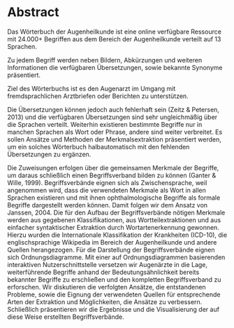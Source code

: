 Abstract
================================================================================

Das Wörterbuch der Augenheilkunde ist eine online verfügbare Ressource mit 24.000+ Begriffen aus dem Bereich der Augenheilkunde verteilt auf 13 Sprachen.
<!-- The Dictionary of Ophthalmology is an online resource containing more than 24.000 terms specific to ophthalmology distributed over 13 languages. -->

Zu jedem Begriff werden neben Bildern, Abkürzungen und weiteren Informationen die verfügbaren Übersetzungen, sowie bekannte Synonyme präsentiert.
<!-- ----------------------------------------------------------------------------------------- -->
<!-- Im Konferenz-Abstract Tilburg steht '...arranged by synonymy...': wie beschreibt man das am Besten auf deutsch? -->
<!-- Vielleicht 'geordnet anhand von Synonymen'? -->
<!-- ----------------------------------------------------------------------------------------- -->
<!-- Ich muss gestehen, ich habe das nicht verstanden und daher die Formulierung '...sowie bekannte Synonyme...' gewählt. -->
<!-- ----------------------------------------------------------------------------------------- -->
<!-- ----------------------------------------------------------------------------------------- -->
<!-- Each term is presented together with its available translations, synonyms and many are accompanied with images -->

Ziel des Wörterbuchs ist es den Augenarzt im Umgang mit fremdsprachlichen Arztbriefen oder Berichten zu unterstützen. 
<!-- The Dictionary of Ophthalmology aims to support the practitioner in dealing with medical reports of patients written in foreign languages. -->
Die Übersetzungen können jedoch auch fehlerhaft sein (Zeitz & Petersen, 2013) und die verfügbaren Übersetzungen sind sehr ungleichmäßig über die Sprachen verteilt.
Weiterhin existieren bestimmte Begriffe nur in manchen Sprachen als Wort oder Phrase, andere sind weiter verbreitet.
Es sollen Ansätze und Methoden der Merkmalsextraktion präsentiert werden, um ein solches Wörterbuch halbautomatisch mit den fehlenden Übersetzungen zu ergänzen.
<!-- Im folgenden Satz: welche Zuweisungen? -->
Die Zuweisungen erfolgen über die gemeinsamen Merkmale der Begriffe, um daraus schließlich einen Begriffsverband bilden zu können (Ganter & Wille, 1999).
Begriffsverbände eignen sich als Zwischensprache, weil angenommen wird, dass die verwendeten Merkmale als Wort in allen Sprachen existieren und mit ihnen ophthalmologische Begriffe als formale Begriffe dargestellt werden können.
Damit folgen wir dem Ansatz von Janssen, 2004.
Die für den Aufbau der Begriffsverbände nötigen Merkmale werden aus gegebenen Klassifikationen, aus Wortteilextraktionen und aus einfacher syntaktischer Extraktion durch Wortartenerkennung gewonnen.
Hierzu wurden die Internationale Klassifikation der Krankheiten (ICD-10), die englischsprachige Wikipedia im Bereich der Augenheilkunde und andere Quellen herangezogen.
Für die Darstellung der Begriffsverbände eignen sich Ordnungsdiagramme.
Mit einer auf Ordnungsdiagrammen basierenden interaktiven Nutzerschnittstelle versetzen wir Augenärzte in die Lage, weiterführende Begriffe anhand der Bedeutungsähnlichkeit bereits bekannter Begriffe zu erschließen und den kompletten Begriffsverband zu erforschen.
Wir diskutieren die verfolgten Ansätze, die entstandenen Probleme, sowie die Eignung der verwendeten Quellen für entsprechende Arten der Extraktion und Möglichkeiten, die Ansätze zu verbessern.
Schließlich präsentieren wir die Ergebnisse und die Visualisierung der auf diese Weise erstellten Begriffsverbände.

